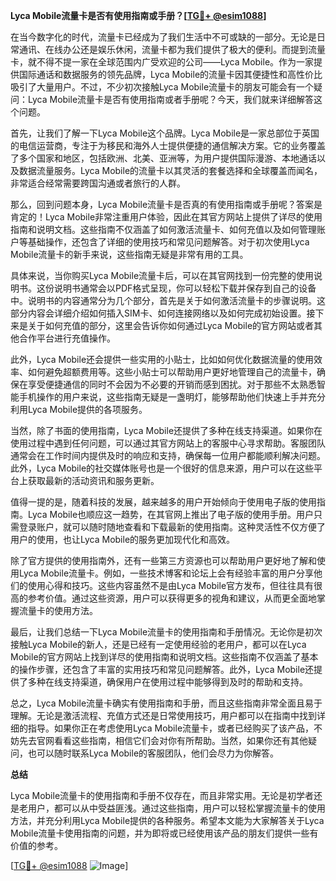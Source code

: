 **Lyca Mobile流量卡是否有使用指南或手册？[[TG💪+ @esim1088](https://t.me/s/esim1088)]**

在当今数字化的时代，流量卡已经成为了我们生活中不可或缺的一部分。无论是日常通讯、在线办公还是娱乐休闲，流量卡都为我们提供了极大的便利。而提到流量卡，就不得不提一家在全球范围内广受欢迎的公司——Lyca Mobile。作为一家提供国际通话和数据服务的领先品牌，Lyca Mobile的流量卡因其便捷性和高性价比吸引了大量用户。不过，不少初次接触Lyca Mobile流量卡的朋友可能会有一个疑问：Lyca Mobile流量卡是否有使用指南或者手册呢？今天，我们就来详细解答这个问题。

首先，让我们了解一下Lyca Mobile这个品牌。Lyca Mobile是一家总部位于英国的电信运营商，专注于为移民和海外人士提供便捷的通信解决方案。它的业务覆盖了多个国家和地区，包括欧洲、北美、亚洲等，为用户提供国际漫游、本地通话以及数据流量服务。Lyca Mobile的流量卡以其灵活的套餐选择和全球覆盖而闻名，非常适合经常需要跨国沟通或者旅行的人群。

那么，回到问题本身，Lyca Mobile流量卡是否真的有使用指南或手册呢？答案是肯定的！Lyca Mobile非常注重用户体验，因此在其官方网站上提供了详尽的使用指南和说明文档。这些指南不仅涵盖了如何激活流量卡、如何充值以及如何管理账户等基础操作，还包含了详细的使用技巧和常见问题解答。对于初次使用Lyca Mobile流量卡的新手来说，这些指南无疑是非常有用的工具。

具体来说，当你购买Lyca Mobile流量卡后，可以在其官网找到一份完整的使用说明书。这份说明书通常会以PDF格式呈现，你可以轻松下载并保存到自己的设备中。说明书的内容通常分为几个部分，首先是关于如何激活流量卡的步骤说明。这部分内容会详细介绍如何插入SIM卡、如何连接网络以及如何完成初始设置。接下来是关于如何充值的部分，这里会告诉你如何通过Lyca Mobile的官方网站或者其他合作平台进行充值操作。

此外，Lyca Mobile还会提供一些实用的小贴士，比如如何优化数据流量的使用效率、如何避免超额费用等。这些小贴士可以帮助用户更好地管理自己的流量卡，确保在享受便捷通信的同时不会因为不必要的开销而感到困扰。对于那些不太熟悉智能手机操作的用户来说，这些指南无疑是一盏明灯，能够帮助他们快速上手并充分利用Lyca Mobile提供的各项服务。

当然，除了书面的使用指南，Lyca Mobile还提供了多种在线支持渠道。如果你在使用过程中遇到任何问题，可以通过其官方网站上的客服中心寻求帮助。客服团队通常会在工作时间内提供及时的响应和支持，确保每一位用户都能顺利解决问题。此外，Lyca Mobile的社交媒体账号也是一个很好的信息来源，用户可以在这些平台上获取最新的活动资讯和服务更新。

值得一提的是，随着科技的发展，越来越多的用户开始倾向于使用电子版的使用指南。Lyca Mobile也顺应这一趋势，在其官网上推出了电子版的使用手册。用户只需登录账户，就可以随时随地查看和下载最新的使用指南。这种灵活性不仅方便了用户的使用，也让Lyca Mobile的服务更加现代化和高效。

除了官方提供的使用指南外，还有一些第三方资源也可以帮助用户更好地了解和使用Lyca Mobile流量卡。例如，一些技术博客和论坛上会有经验丰富的用户分享他们的使用心得和技巧。这些内容虽然不是由Lyca Mobile官方发布，但往往具有很高的参考价值。通过这些资源，用户可以获得更多的视角和建议，从而更全面地掌握流量卡的使用方法。

最后，让我们总结一下Lyca Mobile流量卡的使用指南和手册情况。无论你是初次接触Lyca Mobile的新人，还是已经有一定使用经验的老用户，都可以在Lyca Mobile的官方网站上找到详尽的使用指南和说明文档。这些指南不仅涵盖了基本的操作步骤，还包含了丰富的实用技巧和常见问题解答。此外，Lyca Mobile还提供了多种在线支持渠道，确保用户在使用过程中能够得到及时的帮助和支持。

总之，Lyca Mobile流量卡确实有使用指南和手册，而且这些指南非常全面且易于理解。无论是激活流程、充值方式还是日常使用技巧，用户都可以在指南中找到详细的指导。如果你正在考虑使用Lyca Mobile流量卡，或者已经购买了该产品，不妨先去官网看看这些指南，相信它们会对你有所帮助。当然，如果你还有其他疑问，也可以随时联系Lyca Mobile的客服团队，他们会尽力为你解答。

**总结**

Lyca Mobile流量卡的使用指南和手册不仅存在，而且非常实用。无论是初学者还是老用户，都可以从中受益匪浅。通过这些指南，用户可以轻松掌握流量卡的使用方法，并充分利用Lyca Mobile提供的各种服务。希望本文能为大家解答关于Lyca Mobile流量卡使用指南的问题，并为即将或已经使用该产品的朋友们提供一些有价值的参考。

[[TG💪+ @esim1088](https://t.me/s/esim1088) ![Image](https://i.postimg.cc/4NQfJmqS/Snipaste-2025-05-13-00-14-12.png)]